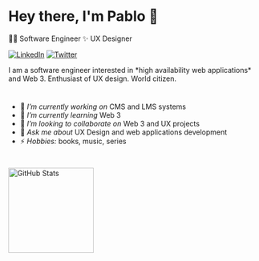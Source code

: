 <h1> Hey there, I'm Pablo 👋</h1>

<p>🧑‍💻 Software Engineer ✨ UX Designer</p>

<p align="left">

<a href="https://linkedin.com/in/thasipablo/"><img alt="LinkedIn" src="https://img.shields.io/badge/-thasipablo-0075b5?style=flat&logo=Linkedin&logoColor=white&link=https://www.linkedin.com/in/thasipablo/"></a>
<a href="https://twitter.com/thasipablo_"><img alt="Twitter" src="https://img.shields.io/badge/-@thasipablo_-08a0e9?style=flat&logo=twitter&logoColor=white&link=https://twitter.com/thasipablo_"></a>
</p>

<p align="left">  I am a software engineer interested in *high availability web applications* and Web 3. Enthusiast of UX design. World citizen. 
</p>

<h1></h1>

- 🔭 _I’m currently working on_ CMS and LMS systems
- 🌱 _I’m currently learning_ Web 3
- 👯 _I’m looking to collaborate on_ Web 3 and UX projects
- 💬 _Ask me about_ UX Design and web applications development
- ⚡ _Hobbies:_ books, music, series

<h1></h1>
<img height="170px" align="left" src="https://github-readme-streak-stats.herokuapp.com/?user=thasipablo" alt="GitHub Stats" /> <br/><br/>


<!--
**thasipablo/thasipablo** is a ✨ _special_ ✨ repository because its `README.md` (this file) appears on your GitHub profile.

Here are some ideas to get you started:

- 🔭 I’m currently working on ...
- 🌱 I’m currently learning ...
- 👯 I’m looking to collaborate on ...
- 🤔 I’m looking for help with ...
- 💬 Ask me about ...
- 📫 How to reach me: ...
- 😄 Pronouns: ...
- ⚡ Fun fact: ...
-->
